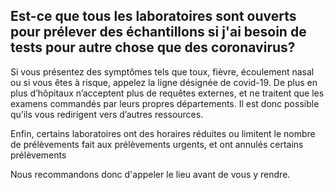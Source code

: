 ## Est-ce que tous les laboratoires sont ouverts pour prélever des échantillons si j'ai besoin de tests pour autre chose que des coronavirus?

Si vous présentez des symptômes tels que toux, fièvre, écoulement nasal ou si vous êtes à risque, appelez la ligne désignée de covid-19.
De plus en plus d’hôpitaux n’acceptent plus de requêtes externes, et ne traitent que les examens commandés par leurs propres départements. Il est donc possible qu’ils vous redirigent vers d’autres ressources.

Enfin, certains laboratoires ont des horaires réduites ou limitent le nombre de prélèvements fait aux prélèvements urgents, et ont annulés certains prélèvements

Nous recommandons donc d'appeler le lieu avant de vous y rendre.
